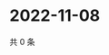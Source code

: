 # 2022-11-08

共 0 条

<!-- BEGIN WEIBO -->
<!-- 最后更新时间 Tue Nov 08 2022 04:19:45 GMT+0800 (China Standard Time) -->

<!-- END WEIBO -->
